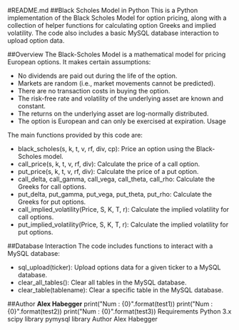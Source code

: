 #README.md
##Black Scholes Model in Python
This is a Python implementation of the Black Scholes Model for option pricing, along with a collection of helper functions for calculating option Greeks and implied volatility. The code also includes a basic MySQL database interaction to upload option data.

##Overview
The Black-Scholes Model is a mathematical model for pricing European options. It makes certain assumptions:

* No dividends are paid out during the life of the option.
* Markets are random (i.e., market movements cannot be predicted).
* There are no transaction costs in buying the option.
* The risk-free rate and volatility of the underlying asset are known and constant.
* The returns on the underlying asset are log-normally distributed.
* The option is European and can only be exercised at expiration.
Usage

The main functions provided by this code are:

* black_scholes(s, k, t, v, rf, div, cp): Price an option using the Black-Scholes model.
* call_price(s, k, t, v, rf, div): Calculate the price of a call option.
* put_price(s, k, t, v, rf, div): Calculate the price of a put option.
* call_delta, call_gamma, call_vega, call_theta, call_rho: Calculate the Greeks for call options.
* put_delta, put_gamma, put_vega, put_theta, put_rho: Calculate the Greeks for put options.
* call_implied_volatility(Price, S, K, T, r): Calculate the implied volatility for call options.
* put_implied_volatility(Price, S, K, T, r): Calculate the implied volatility for put options.

##Database Interaction
The code includes functions to interact with a MySQL database:

* sql_upload(ticker): Upload options data for a given ticker to a MySQL database.
* clear_all_tables(): Clear all tables in the MySQL database.
* clear_table(tablename): Clear a specific table in the MySQL database.

##Author
**Alex Habegger**
print("Num : {0}".format(test1))
print("Num : {0}".format(test2))
print("Num : {0}".format(test3))
Requirements
Python 3.x
scipy library
pymysql library
Author
Alex Habegger
